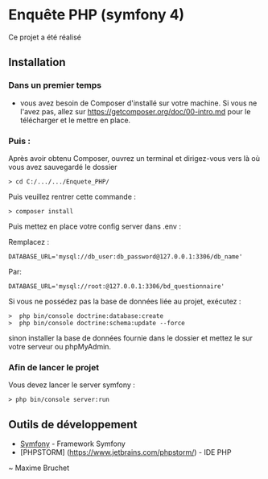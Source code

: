 # Enquête PHP (symfony 4)

Ce projet a été réalisé


## Installation

### Dans un premier temps 

- vous avez besoin de Composer d'installé sur votre machine. Si vous ne l'avez pas, 
allez sur https://getcomposer.org/doc/00-intro.md pour le télécharger et le mettre en place.

### Puis :

Après avoir obtenu Composer, ouvrez un terminal et dirigez-vous vers là où vous avez sauvegardé le dossier

````
> cd C:/.../.../Enquete_PHP/    
````

Puis veuillez rentrer cette commande : 

````
> composer install
````

Puis mettez en place votre config server dans .env :

Remplacez : 
````
DATABASE_URL='mysql://db_user:db_password@127.0.0.1:3306/db_name'
````

Par: 
````
DATABASE_URL='mysql://root:@127.0.0.1:3306/bd_questionnaire'
````

Si vous ne possédez pas la base de données liée au projet, exécutez : 

````
>  php bin/console doctrine:database:create
>  php bin/console doctrine:schema:update --force
````

sinon installer la base de données fournie dans le dossier 
et mettez le sur votre serveur ou phpMyAdmin.

### Afin de lancer le projet 

Vous devez lancer le server symfony : 

````
> php bin/console server:run
````

## Outils de développement

* [Symfony](https://symfony.com/) - Framework Symfony
* [PHPSTORM] (https://www.jetbrains.com/phpstorm/) - IDE PHP



~ Maxime Bruchet
